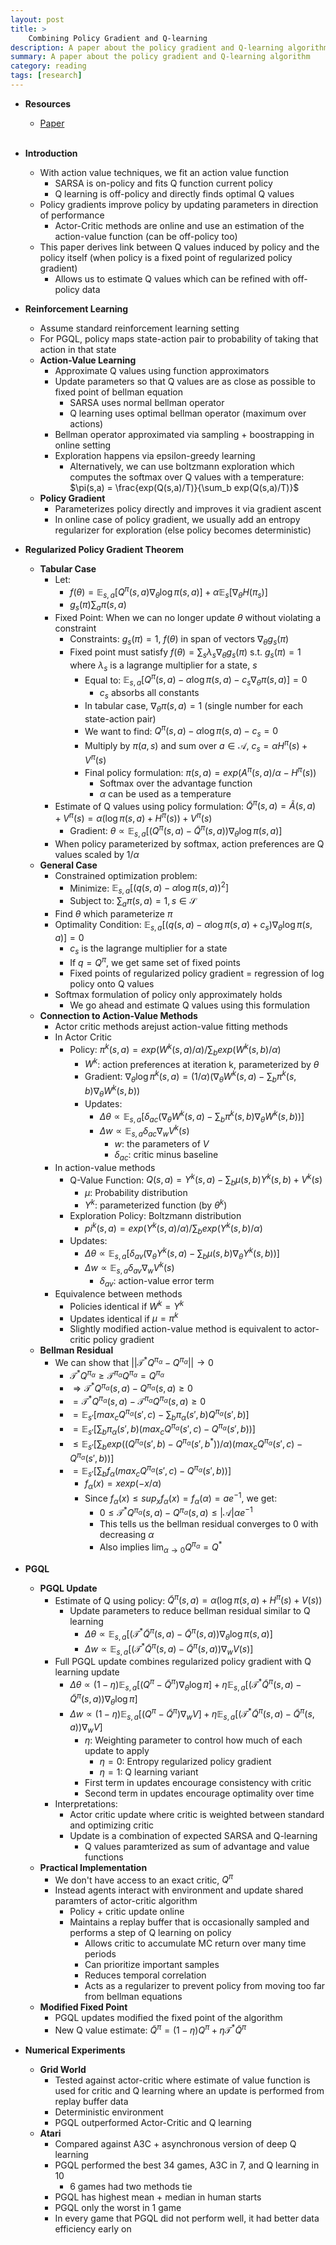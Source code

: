 ```yaml
---
layout: post
title: >
    Combining Policy Gradient and Q-learning
description: A paper about the policy gradient and Q-learning algorithm
summary: A paper about the policy gradient and Q-learning algorithm
category: reading
tags: [research]
---
```


* **Resources**
    - [Paper](https://arxiv.org/abs/1611.01626)
<br><br/>

* **Introduction**
    * With action value techniques, we fit an action value function
        * SARSA is on-policy and fits Q function current policy
        * Q learning is off-policy and directly finds optimal Q values 
    * Policy gradients improve policy by updating parameters in direction of performance
        * Actor-Critic methods are online and use an estimation of the action-value function (can be off-policy too)
    * This paper derives link between Q values induced by policy and the policy itself (when policy is a fixed point of regularized policy gradient)
        * Allows us to estimate Q values which can be refined with off-policy data
* **Reinforcement Learning**
    * Assume standard reinforcement learning setting
    * For PGQL, policy maps state-action pair to probability of taking that action in that state
    * **Action-Value Learning**
        * Approximate Q values using function approximators
        * Update parameters so that Q values are as close as possible to fixed point of bellman equation
            * SARSA uses normal bellman operator
            * Q learning uses optimal bellman operator (maximum over actions)
        * Bellman operator approximated via sampling + boostrapping in online setting
        * Exploration happens via epsilon-greedy learning
            * Alternatively, we can use boltzmann exploration which computes the softmax over Q values with a temperature: $\pi(s,a) = \frac{exp(Q(s,a)/T)}{\sum_b exp(Q(s,a)/T)}$
    * **Policy Gradient**
        * Parameterizes policy directly and improves it via gradient ascent
        * In online case of policy gradient, we usually add an entropy regularizer for exploration (else policy becomes deterministic)
* **Regularized Policy Gradient Theorem**
    * **Tabular Case**
        * Let:
            * $f(\theta) = \mathbb{E} _{s,a}[Q^\pi(s,a) \nabla _{\theta} \log \pi(s,a)] + \alpha \mathbb{E} _{s}[\nabla _{\theta}H(\pi_s)]$
            * $g_s(\pi) \sum_a \pi(s,a)$
        * Fixed Point: When we can no longer update $\theta$ without violating a constraint
            * Constraints: $g_s(\pi) = 1$, $f(\theta)$ in span of vectors $\nabla _{\theta} g_s(\pi)$
            * Fixed point must satisfy $f(\theta) = \sum_s \lambda_s \nabla _{\theta}g_s(\pi)$ s.t. $g_s(\pi) = 1$ where $\lambda_s$ is a lagrange multiplier for a state, $s$
                * Equal to: $\mathbb{E} _{s,a}[Q^\pi(s,a) - \alpha \log \pi(s,a) - c_s \nabla _{\theta} \pi(s,a)] = 0$
                    * $c_s$ absorbs all constants
                * In tabular case, $\nabla _{\theta} \pi(s,a) = 1$ (single number for each state-action pair)
                * We want to find: $Q^\pi(s,a) - \alpha \log \pi(s,a) - c_s = 0$
                * Multiply by $\pi(a,s)$ and sum over $a \in \mathcal{A}$, $c_s = \alpha H^\pi(s) + V^\pi(s)$
                * Final policy formulation: $\pi(s,a) = exp(A^\pi(s,a) / \alpha - H^\pi(s))$
                    * Softmax over the advantage function
                    * $\alpha$ can be used as a temperature
        * Estimate of Q values using policy formulation: $\tilde{Q}^\pi(s,a) = \tilde{A}(s,a) + V^\pi(s) = \alpha(\log \pi(s,a) + H^\pi(s)) + V^\pi(s)$
            * Gradient: $\theta \propto \mathbb{E} _{s,a}[(Q^\pi(s,a) - \tilde{Q}^\pi(s,a)) \nabla _\theta \log \pi(s,a)]$
        * When policy parameterized by softmax, action preferences are Q values scaled by $1/\alpha$
    * **General Case**
        * Constrained optimization problem:
            * Minimize: $\mathbb{E} _{s,a}[(q(s,a) - \alpha \log \pi(s,a))^2]$
            * Subject to: $\sum_a \pi(s,a) = 1, s \in \mathcal{S}$
        * Find $\theta$ which parameterize $\pi$
        * Optimality Condition: $\mathbb{E} _{s,a}[(q(s,a) - \alpha \log \pi(s,a) + c_s)\nabla _\theta \log \pi(s,a)] = 0$
            * $c_s$ is the lagrange multiplier for a state
            * If $q = Q^\pi$, we get same set of fixed points
            * Fixed points of regularized policy gradient = regression of log policy onto Q values
        * Softmax formulation of policy only approximately holds
            * We go ahead and estimate Q values using this formulation
    * **Connection to Action-Value Methods**
        * Actor critic methods arejust action-value fitting methods
        * In Actor Critic
            * Policy: $\pi^k(s,a) = exp(W^k(s,a) / \alpha) / \sum_b exp(W^k(s,b) / \alpha)$
                * $W^k$: action preferences at iteration k, parameterized by $\theta$
                * Gradient: $\nabla _\theta \log \pi^k (s,a) = (1 / \alpha)(\nabla _{\theta}W^k(s,a) - \sum_b \pi^k(s,b) \nabla _\theta W^k(s,b))$
                * Updates:
                    * $\Delta \theta \propto \mathbb{E} _{s,a}[\delta _{ac}(\nabla _{\theta} W^k(s,a) - \sum_b \pi^k(s,b) \nabla _{\theta} W^k(s,b))]$
                    * $\Delta w \propto \mathbb{E} _{s,a}\delta _{ac} \nabla_w V^k(s)$
                        * $w$: the parameters of $V$
                        * $\delta _{ac}$: critic minus baseline
        * In action-value methods
            * Q-Value Function: $Q(s,a) = Y^k(s,a) - \sum_b \mu(s,b) Y^k(s,b) + V^k(s)$
                * $\mu$: Probability distribution
                * $Y^k$: parameterized function (by $\theta^k$)
            * Exploration Policy: Boltzmann distribution
                * $pi^k(s,a) = exp(Y^k(s,a) / \alpha) / \sum_b exp(Y^k(s,b) / \alpha)$
            * Updates:
                * $\Delta \theta \propto \mathbb{E} _{s,a}[\delta _{av}(\nabla _{\theta} Y^k(s,a) - \sum_b \mu(s,b) \nabla _{\theta} Y^k(s,b))]$
                * $\Delta w \propto \mathbb{E} _{s,a}\delta _{av} \nabla_w V^k(s)$
                    * $\delta _{av}$: action-value error term
        * Equivalence between methods
            * Policies identical if $W^k = Y^k$
            * Updates identical if $\mu = \pi^k$
            * Slightly modified action-value method is equivalent to actor-critic policy gradient
    * **Bellman Residual**
        * We can show that $\vert \vert \mathcal{T}^\ast Q^{\pi _\alpha} -Q^{\pi _\alpha} \vert \vert \rightarrow 0$
            * $\mathcal{T}^\ast Q^{\pi _\alpha} \geq \mathcal{T}^{\pi _\alpha} Q^{\pi _\alpha} = Q^{\pi _\alpha}$
            * $\Rightarrow \mathcal{T}^\ast Q^{\pi _\alpha}(s,a) - Q^{\pi _\alpha}(s,a) \geq 0$
            * $= \mathcal{T}^\ast Q^{\pi _\alpha}(s,a) -  \mathcal{T}^{\pi _{\alpha}} Q^{\pi _\alpha}(s,a) \geq 0$
            * $= \mathbb{E} _{s'}[max_c Q^{\pi _\alpha}(s', c) - \sum_b \pi _{\alpha}(s', b)Q^{\pi _{\alpha}}(s',b)]$
            * $= \mathbb{E} _{s'}[\sum_b \pi _{\alpha}(s', b) (max_c Q^{\pi _\alpha}(s', c) - Q^{\pi _{\alpha}}(s',b))]$
            * $\leq \mathbb{E} _{s'}[\sum_b exp((Q^{\pi _{\alpha}}(s', b) - Q^{\pi _\alpha}(s', b^\ast)) / \alpha) (max_c Q^{\pi _\alpha}(s', c) - Q^{\pi _{\alpha}}(s',b))]$
            * $= \mathbb{E} _{s'}[\sum_b f _{\alpha} (max_c Q^{\pi _\alpha}(s', c) - Q^{\pi _{\alpha}}(s',b))]$
                * $f _{\alpha}(x) = x exp(-x / \alpha)$
                * Since $f _\alpha (x) \leq sup_x f _{\alpha}(x) = f _{\alpha}(\alpha) = ae^{-1}$, we get:
                    * $0 \leq \mathcal{T}^\ast Q^{\pi _\alpha}(s,a) - Q^{\pi _\alpha}(s, a) \leq \vert \mathcal{A}\vert \alpha e^{-1}$
                    * This tells us the bellman residual converges to 0 with decreasing $\alpha$
                    * Also implies $\lim _{\alpha \rightarrow 0} Q^{\pi _\alpha} = Q^\ast$
* **PGQL**
    * **PGQL Update**
        * Estimate of Q using policy: $\tilde{Q}^\pi(s,a) = \alpha(\log \pi(s,a) + H^{\pi}(s) + V(s))$
            * Update parameters to reduce bellman residual similar to Q learning
                * $\Delta \theta \propto \mathbb{E} _{s,a}[(\mathcal{T}^\ast \tilde{Q}^\pi(s,a) - \tilde{Q}^\pi(s,a))\nabla _{\theta} \log \pi(s,a)]$
                * $\Delta w  \propto \mathbb{E} _{s,a}[(\mathcal{T}^\ast \tilde{Q}^\pi(s,a) - \tilde{Q}^\pi(s,a))\nabla_w V(s)]$
        * Full PGQL update combines regularized policy gradient with Q learning update
            * $\Delta \theta \propto (1 - \eta) \mathbb{E} _{s,a}[(Q^\pi-\tilde{Q}^\pi)\nabla _{\theta}\log \pi ] +\eta \mathbb{E} _{s,a}[(\mathcal{T}^\ast \tilde{Q}^\pi(s,a) - \tilde{Q}^\pi(s,a))\nabla _{\theta} \log \pi]$
            * $\Delta w \propto (1-\eta) \mathbb{E} _{s,a}[(Q^\pi-\tilde{Q}^\pi)\nabla_w V] + \eta\mathbb{E} _{s,a}[(\mathcal{T}^\ast \tilde{Q}^\pi(s,a) - \tilde{Q}^\pi(s,a))\nabla_w V]$
                * $\eta$: Weighting parameter to control how much of each update to apply
                    * $\eta = 0$: Entropy regularized policy gradient
                    * $\eta = 1$: Q learning variant
                * First term in updates encourage consistency with critic
                * Second term in updates encourage optimality over time
        * Interpretations: 
            * Actor critic update where critic is weighted between standard and optimizing critic
            * Update is a combination of expected SARSA and Q-learning 
                * Q values paramterized as sum of advantage and value functions
    * **Practical Implementation**
        * We don't have access to an exact critic, $Q^\pi$
        * Instead agents interact with environment and update shared paramters of actor-critic algorithm
            * Policy + critic update online
            * Maintains a replay buffer that is occasionally sampled and performs a step of Q learning on policy
                * Allows critic to accumulate MC return over many time periods
                * Can prioritize important samples
                * Reduces temporal correlation
                * Acts as a regularizer to prevent policy from moving too far from bellman equations
    * **Modified Fixed Point**
        * PGQL updates modified the fixed point of the algorithm
        * New Q value estimate: $\tilde{Q}^\pi = (1 - \eta)Q^\pi + \eta \mathcal{T}^\ast \tilde{Q}^\pi$
* **Numerical Experiments**
    * **Grid World**
        * Tested against actor-critic where estimate of value function is used for critic and Q learning where an update is performed from replay buffer data
        * Deterministic environment
        * PGQL outperformed Actor-Critic and Q learning
    * **Atari**
        * Compared against A3C + asynchronous version of deep Q learning
        * PGQL performed the best 34 games, A3C in 7, and Q learning in 10
            * 6 games had two methods tie
        * PGQL has highest mean + median in human starts
        * PGQL only the worst in 1 game
        * In every game that PGQL did not perform well, it had better data efficiency early on
